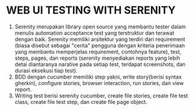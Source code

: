 # WEB UI TESTING WITH SERENITY

1. Serenity merupakan library open source yang membantu tester dalam menulis automation acceptance test yang terstruktur dan terawat dengan baik. Serenity memiliki arsitektur yang terdiri dari requirement (biasa disebut sebagai "cerita" pengguna dengan kriteria penerimaan yang membantu memperjelas requirement, contohnya feature), test, steps, pages, dan reports (serenity menyediakan reports yang lebih detai diantaranya narative pada setiap test, terdapat screenshots, dan durasi eksekusi tiap test). 
2. BDD dengan cucumber memiliki step yakni, write story(berisi syntax gherkin), configure stories, browser interaction, run stories, dan view report. 
3. Writing test berisi serenity cucumber, create file stories, create file test class, create file test step, dan create file page object.   